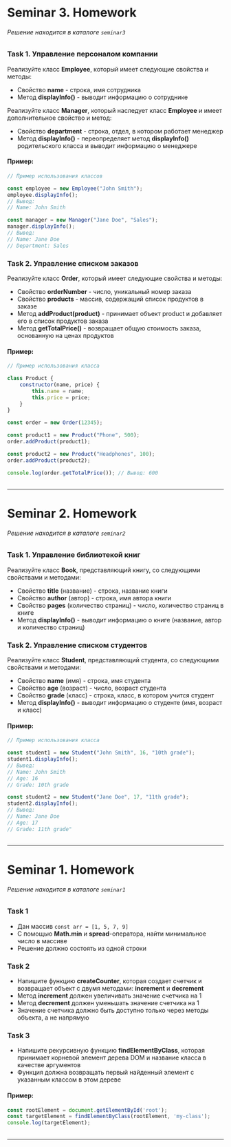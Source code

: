 # Seminar 3. Homework 
###### Решение находится в каталоге `seminar3`  

### Task 1. Управление персоналом компании

Реализуйте класс **Employee**, который имеет следующие свойства и методы:
- Свойство **name** - строка, имя сотрудника
- Метод **displayInfo()** - выводит информацию о сотруднике

Реализуйте класс **Manager**, который наследует класс **Employee** и имеет дополнительное свойство и метод:
- Свойство **department** - строка, отдел, в котором работает менеджер
- Метод **displayInfo()** - переопределяет метод **displayInfo()** родительского класса и выводит информацию о менеджере

#### Пример:
```javascript
// Пример использования классов

const employee = new Employee("John Smith");
employee.displayInfo();
// Вывод:
// Name: John Smith

const manager = new Manager("Jane Doe", "Sales");
manager.displayInfo();
// Вывод:
// Name: Jane Doe
// Department: Sales
```

### Task 2. Управление списком заказов

Реализуйте класс **Order**, который имеет следующие свойства и методы:
- Свойство **orderNumber** - число, уникальный номер заказа
- Свойство **products** - массив, содержащий список продуктов в заказе
- Метод **addProduct(product)** - принимает объект product и добавляет его в список продуктов заказа
- Метод **getTotalPrice()** - возвращает общую стоимость заказа, основанную на ценах продуктов
#### Пример:

```javascript
// Пример использования класса

class Product {
	constructor(name, price) {
		this.name = name;
		this.price = price;
	}
}

const order = new Order(12345);

const product1 = new Product("Phone", 500);
order.addProduct(product1);

const product2 = new Product("Headphones", 100);
order.addProduct(product2);

console.log(order.getTotalPrice()); // Вывод: 600
```

##
---

# Seminar 2. Homework 
###### Решение находится в каталоге `seminar2`  

### Task 1. Управление библиотекой книг

Реализуйте класс **Book**, представляющий книгу, со следующими свойствами и методами:

- Свойство **title** (название) - строка, название книги
- Свойство **author** (автор) - строка, имя автора книги
- Свойство **pages** (количество страниц) - число, количество страниц в книге
- Метод **displayInfo()** - выводит информацию о книге (название, автор и количество страниц)

### Task 2. Управление списком студентов
Реализуйте класс **Student**, представляющий студента, со следующими свойствами и методами:

- Свойство **name** (имя) - строка, имя студента
- Свойство **age** (возраст) - число, возраст студента
- Свойство **grade** (класс) - строка, класс, в котором учится студент
- Метод **displayInfo()** - выводит информацию о студенте (имя, возраст и класс)
#### Пример:
```javascript
// Пример использования класса

const student1 = new Student("John Smith", 16, "10th grade");
student1.displayInfo();
// Вывод:
// Name: John Smith
// Age: 16
// Grade: 10th grade

const student2 = new Student("Jane Doe", 17, "11th grade");
student2.displayInfo();
// Вывод:
// Name: Jane Doe
// Age: 17
// Grade: 11th grade"
```

##
---


# Seminar 1. Homework 
###### Решение находится в каталоге `seminar1`  

### Task 1
- Дан массив `const arr = [1, 5, 7, 9] `
- C помощью **Math.min** и **spread**-оператора, найти минимальное число в массиве
- Решение должно состоять из одной строки

### Task 2
- Напишите функцию **createCounter**, которая создает счетчик и возвращает объект с двумя методами: **increment** и **decrement** 
- Метод **increment** должен увеличивать значение счетчика на 1
- Метод **decrement** должен уменьшать значение счетчика на 1
- Значение счетчика должно быть доступно только через методы объекта, а не напрямую

### Task 3
- Напишите рекурсивную функцию **findElementByClass**, которая принимает корневой элемент дерева DOM и название класса в качестве аргументов
- Функция должна возвращать первый найденный элемент с указанным классом в этом дереве
#### Пример:
```javascript
const rootElement = document.getElementById('root');
const targetElement = findElementByClass(rootElement, 'my-class');
console.log(targetElement);
```

##
---
